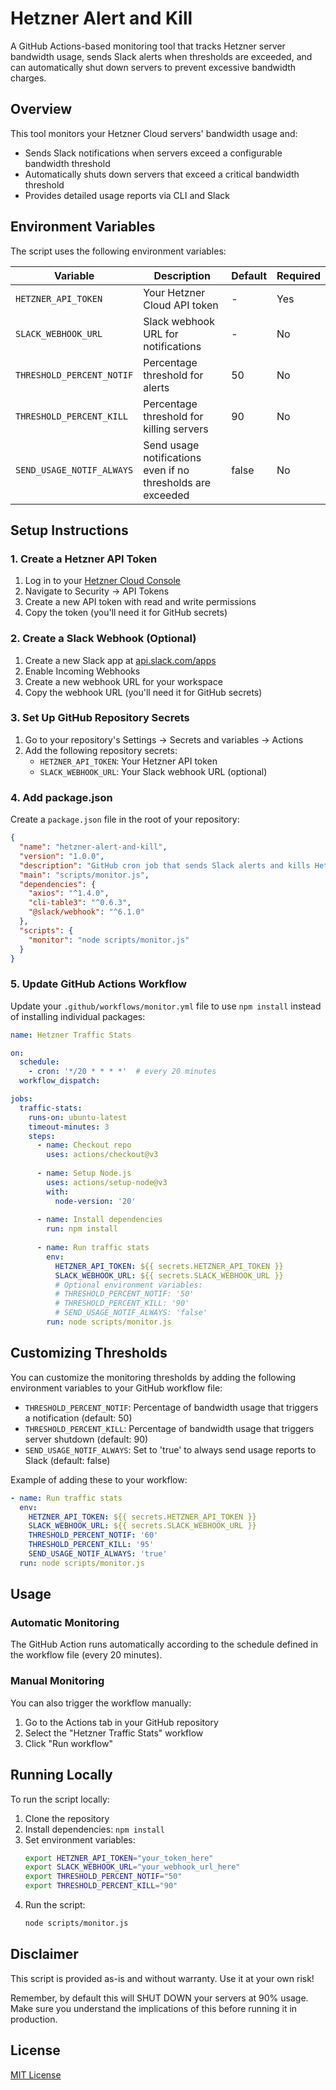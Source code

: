 # Hetzner Alert and Kill

A GitHub Actions-based monitoring tool that tracks Hetzner server bandwidth usage, sends Slack alerts when thresholds are exceeded, and can automatically shut down servers to prevent excessive bandwidth charges.

## Overview

This tool monitors your Hetzner Cloud servers' bandwidth usage and:
- Sends Slack notifications when servers exceed a configurable bandwidth threshold
- Automatically shuts down servers that exceed a critical bandwidth threshold
- Provides detailed usage reports via CLI and Slack

## Environment Variables

The script uses the following environment variables:

| Variable | Description | Default | Required |
|----------|-------------|---------|----------|
| `HETZNER_API_TOKEN` | Your Hetzner Cloud API token | - | Yes |
| `SLACK_WEBHOOK_URL` | Slack webhook URL for notifications | - | No |
| `THRESHOLD_PERCENT_NOTIF` | Percentage threshold for alerts | 50 | No |
| `THRESHOLD_PERCENT_KILL` | Percentage threshold for killing servers | 90 | No |
| `SEND_USAGE_NOTIF_ALWAYS` | Send usage notifications even if no thresholds are exceeded | false | No |

## Setup Instructions

### 1. Create a Hetzner API Token

1. Log in to your [Hetzner Cloud Console](https://console.hetzner.cloud/)
2. Navigate to Security → API Tokens
3. Create a new API token with read and write permissions
4. Copy the token (you'll need it for GitHub secrets)

### 2. Create a Slack Webhook (Optional)

1. Create a new Slack app at [api.slack.com/apps](https://api.slack.com/apps)
2. Enable Incoming Webhooks
3. Create a new webhook URL for your workspace
4. Copy the webhook URL (you'll need it for GitHub secrets)

### 3. Set Up GitHub Repository Secrets

1. Go to your repository's Settings → Secrets and variables → Actions
2. Add the following repository secrets:
   - `HETZNER_API_TOKEN`: Your Hetzner API token
   - `SLACK_WEBHOOK_URL`: Your Slack webhook URL (optional)

### 4. Add package.json

Create a `package.json` file in the root of your repository:

```json
{
  "name": "hetzner-alert-and-kill",
  "version": "1.0.0",
  "description": "GitHub cron job that sends Slack alerts and kills Hetzner servers if necessary",
  "main": "scripts/monitor.js",
  "dependencies": {
    "axios": "^1.4.0",
    "cli-table3": "^0.6.3",
    "@slack/webhook": "^6.1.0"
  },
  "scripts": {
    "monitor": "node scripts/monitor.js"
  }
}
```

### 5. Update GitHub Actions Workflow

Update your `.github/workflows/monitor.yml` file to use `npm install` instead of installing individual packages:

```yaml
name: Hetzner Traffic Stats

on:
  schedule:
    - cron: '*/20 * * * *'  # every 20 minutes
  workflow_dispatch:

jobs:
  traffic-stats:
    runs-on: ubuntu-latest
    timeout-minutes: 3
    steps:
      - name: Checkout repo
        uses: actions/checkout@v3
      
      - name: Setup Node.js
        uses: actions/setup-node@v3
        with:
          node-version: '20'
      
      - name: Install dependencies
        run: npm install
      
      - name: Run traffic stats
        env:
          HETZNER_API_TOKEN: ${{ secrets.HETZNER_API_TOKEN }}
          SLACK_WEBHOOK_URL: ${{ secrets.SLACK_WEBHOOK_URL }}
          # Optional environment variables:
          # THRESHOLD_PERCENT_NOTIF: '50'
          # THRESHOLD_PERCENT_KILL: '90'
          # SEND_USAGE_NOTIF_ALWAYS: 'false'
        run: node scripts/monitor.js
```

## Customizing Thresholds

You can customize the monitoring thresholds by adding the following environment variables to your GitHub workflow file:

- `THRESHOLD_PERCENT_NOTIF`: Percentage of bandwidth usage that triggers a notification (default: 50)
- `THRESHOLD_PERCENT_KILL`: Percentage of bandwidth usage that triggers server shutdown (default: 90)
- `SEND_USAGE_NOTIF_ALWAYS`: Set to 'true' to always send usage reports to Slack (default: false)

Example of adding these to your workflow:

```yaml
- name: Run traffic stats
  env:
    HETZNER_API_TOKEN: ${{ secrets.HETZNER_API_TOKEN }}
    SLACK_WEBHOOK_URL: ${{ secrets.SLACK_WEBHOOK_URL }}
    THRESHOLD_PERCENT_NOTIF: '60'
    THRESHOLD_PERCENT_KILL: '95'
    SEND_USAGE_NOTIF_ALWAYS: 'true'
  run: node scripts/monitor.js
```

## Usage

### Automatic Monitoring

The GitHub Action runs automatically according to the schedule defined in the workflow file (every 20 minutes).

### Manual Monitoring

You can also trigger the workflow manually:
1. Go to the Actions tab in your GitHub repository
2. Select the "Hetzner Traffic Stats" workflow
3. Click "Run workflow"

## Running Locally

To run the script locally:

1. Clone the repository
2. Install dependencies: `npm install`
3. Set environment variables:
   ```bash
   export HETZNER_API_TOKEN="your_token_here"
   export SLACK_WEBHOOK_URL="your_webhook_url_here"
   export THRESHOLD_PERCENT_NOTIF="50"
   export THRESHOLD_PERCENT_KILL="90"
   ```
4. Run the script:
   ```bash
   node scripts/monitor.js
   ```

## Disclaimer
This script is provided as-is and without warranty. Use it at your own risk!

Remember, by default this will SHUT DOWN your servers at 90% usage. Make sure you understand the implications of this before running it in production.

## License

[MIT License](LICENSE)

